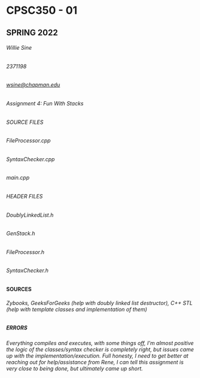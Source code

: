 # CPSC350 - 01
## SPRING 2022
###### Willie Sine
###### 2371198
###### wsine@chapman.edu
###### Assignment 4: Fun With Stacks

###### SOURCE FILES
###### FileProcessor.cpp
###### SyntaxChecker.cpp
###### main.cpp

###### HEADER FILES
###### DoublyLinkedList.h
###### GenStack.h
###### FileProcessor.h
###### SyntaxChecker.h

#### SOURCES
###### Zybooks, GeeksForGeeks (help with doubly linked list destructor), C++ STL (help with template classes and implementation of them)

##### ERRORS
###### Everything compiles and executes, with some things off, I'm almost positive the logic of the classes/syntax checker is completely right, but issues came up with the implementation/execution. Full honesty, I need to get better at reaching out for help/assistance from Rene, I can tell this assignment is very close to being done, but ultimately came up short.

